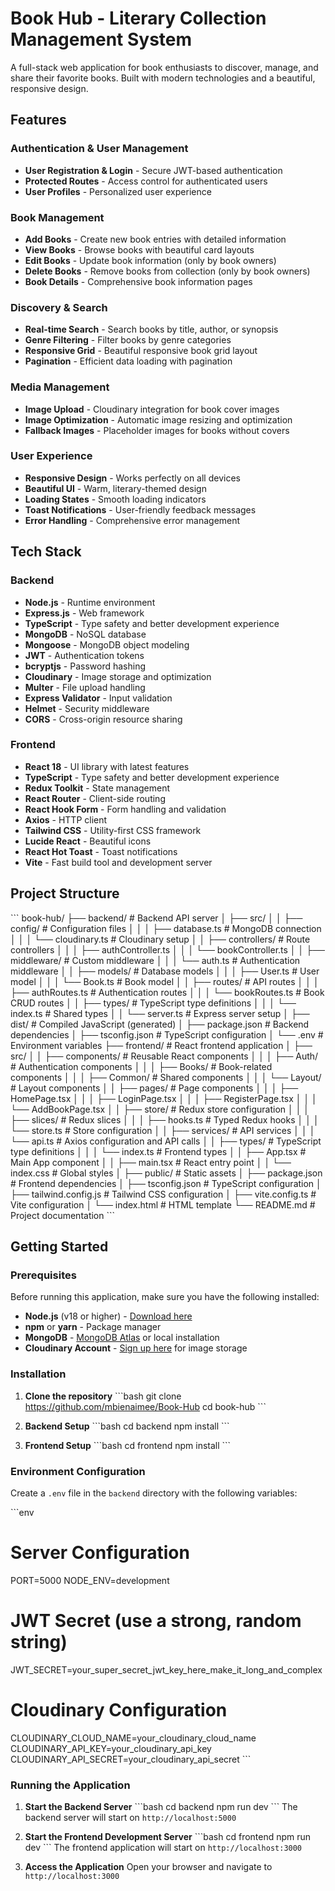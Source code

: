 # Book Hub - Literary Collection Management System

A full-stack web application for book enthusiasts to discover, manage, and share their favorite books. Built with modern technologies and a beautiful, responsive design.

## Features

### Authentication & User Management

- **User Registration & Login** - Secure JWT-based authentication
- **Protected Routes** - Access control for authenticated users
- **User Profiles** - Personalized user experience

### Book Management

- **Add Books** - Create new book entries with detailed information
- **View Books** - Browse books with beautiful card layouts
- **Edit Books** - Update book information (only by book owners)
- **Delete Books** - Remove books from collection (only by book owners)
- **Book Details** - Comprehensive book information pages

### Discovery & Search

- **Real-time Search** - Search books by title, author, or synopsis
- **Genre Filtering** - Filter books by genre categories
- **Responsive Grid** - Beautiful responsive book grid layout
- **Pagination** - Efficient data loading with pagination

### Media Management

- **Image Upload** - Cloudinary integration for book cover images
- **Image Optimization** - Automatic image resizing and optimization
- **Fallback Images** - Placeholder images for books without covers

### User Experience

- **Responsive Design** - Works perfectly on all devices
- **Beautiful UI** - Warm, literary-themed design
- **Loading States** - Smooth loading indicators
- **Toast Notifications** - User-friendly feedback messages
- **Error Handling** - Comprehensive error management

## Tech Stack

### Backend

- **Node.js** - Runtime environment
- **Express.js** - Web framework
- **TypeScript** - Type safety and better development experience
- **MongoDB** - NoSQL database
- **Mongoose** - MongoDB object modeling
- **JWT** - Authentication tokens
- **bcryptjs** - Password hashing
- **Cloudinary** - Image storage and optimization
- **Multer** - File upload handling
- **Express Validator** - Input validation
- **Helmet** - Security middleware
- **CORS** - Cross-origin resource sharing

### Frontend

- **React 18** - UI library with latest features
- **TypeScript** - Type safety and better development experience
- **Redux Toolkit** - State management
- **React Router** - Client-side routing
- **React Hook Form** - Form handling and validation
- **Axios** - HTTP client
- **Tailwind CSS** - Utility-first CSS framework
- **Lucide React** - Beautiful icons
- **React Hot Toast** - Toast notifications
- **Vite** - Fast build tool and development server

## Project Structure

\`\`\`
book-hub/
├── backend/ # Backend API server
│ ├── src/
│ │ ├── config/ # Configuration files
│ │ │ ├── database.ts # MongoDB connection
│ │ │ └── cloudinary.ts # Cloudinary setup
│ │ ├── controllers/ # Route controllers
│ │ │ ├── authController.ts
│ │ │ └── bookController.ts
│ │ ├── middleware/ # Custom middleware
│ │ │ └── auth.ts # Authentication middleware
│ │ ├── models/ # Database models
│ │ │ ├── User.ts # User model
│ │ │ └── Book.ts # Book model
│ │ ├── routes/ # API routes
│ │ │ ├── authRoutes.ts # Authentication routes
│ │ │ └── bookRoutes.ts # Book CRUD routes
│ │ ├── types/ # TypeScript type definitions
│ │ │ └── index.ts # Shared types
│ │ └── server.ts # Express server setup
│ ├── dist/ # Compiled JavaScript (generated)
│ ├── package.json # Backend dependencies
│ ├── tsconfig.json # TypeScript configuration
│ └── .env # Environment variables
├── frontend/ # React frontend application
│ ├── src/
│ │ ├── components/ # Reusable React components
│ │ │ ├── Auth/ # Authentication components
│ │ │ ├── Books/ # Book-related components
│ │ │ ├── Common/ # Shared components
│ │ │ └── Layout/ # Layout components
│ │ ├── pages/ # Page components
│ │ │ ├── HomePage.tsx
│ │ │ ├── LoginPage.tsx
│ │ │ ├── RegisterPage.tsx
│ │ │ └── AddBookPage.tsx
│ │ ├── store/ # Redux store configuration
│ │ │ ├── slices/ # Redux slices
│ │ │ ├── hooks.ts # Typed Redux hooks
│ │ │ └── store.ts # Store configuration
│ │ ├── services/ # API services
│ │ │ └── api.ts # Axios configuration and API calls
│ │ ├── types/ # TypeScript type definitions
│ │ │ └── index.ts # Frontend types
│ │ ├── App.tsx # Main App component
│ │ ├── main.tsx # React entry point
│ │ └── index.css # Global styles
│ ├── public/ # Static assets
│ ├── package.json # Frontend dependencies
│ ├── tsconfig.json # TypeScript configuration
│ ├── tailwind.config.js # Tailwind CSS configuration
│ ├── vite.config.ts # Vite configuration
│ └── index.html # HTML template
└── README.md # Project documentation
\`\`\`

## Getting Started

### Prerequisites

Before running this application, make sure you have the following installed:

- **Node.js** (v18 or higher) - [Download here](https://nodejs.org/)
- **npm** or **yarn** - Package manager
- **MongoDB** - [MongoDB Atlas](https://www.mongodb.com/atlas) or local installation
- **Cloudinary Account** - [Sign up here](https://cloudinary.com/) for image storage

### Installation

1. **Clone the repository**
   \`\`\`bash
   git clone https://github.com/mbienaimee/Book-Hub
   cd book-hub
   \`\`\`

2. **Backend Setup**
   \`\`\`bash
   cd backend
   npm install
   \`\`\`

3. **Frontend Setup**
   \`\`\`bash
   cd frontend
   npm install
   \`\`\`

### Environment Configuration

Create a `.env` file in the `backend` directory with the following variables:

\`\`\`env

# Server Configuration

PORT=5000
NODE_ENV=development

# JWT Secret (use a strong, random string)

JWT_SECRET=your_super_secret_jwt_key_here_make_it_long_and_complex

# Cloudinary Configuration

CLOUDINARY_CLOUD_NAME=your_cloudinary_cloud_name
CLOUDINARY_API_KEY=your_cloudinary_api_key
CLOUDINARY_API_SECRET=your_cloudinary_api_secret
\`\`\`

### Running the Application

1. **Start the Backend Server**
   \`\`\`bash
   cd backend
   npm run dev
   \`\`\`
   The backend server will start on `http://localhost:5000`

2. **Start the Frontend Development Server**
   \`\`\`bash
   cd frontend
   npm run dev
   \`\`\`
   The frontend application will start on `http://localhost:3000`

3. **Access the Application**
   Open your browser and navigate to `http://localhost:3000`
